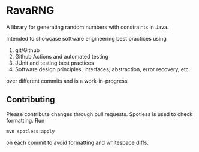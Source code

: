 # RavaRNG
A library for generating random numbers with constraints in Java. 

Intended to showcase software engineering best practices using
1) git/Github
2) Github Actions and automated testing
3) JUnit and testing best practices
4) Software design principles, interfaces, abstraction, error recovery, etc.

over different commits and is a work-in-progress.

## Contributing

Please contribute changes through pull requests. Spotless is used to check
formatting. Run
```
mvn spotless:apply
```
on each commit to avoid formatting and whitespace diffs.
